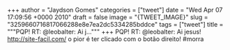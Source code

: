 
+++
author = "Jaydson Gomes"
categories = ["tweet"]
date = "Wed Apr 07 17:09:56 +0000 2010"
draft = false
image = "{TWEET_IMAGE}"
slug = "3259660716817066288e8e7ea2dc5334285bddce"
tags = ["tweet"]
title = """PQP! RT: @leobalter: Ai j..."""
+++
PQP! RT: @leobalter: Ai jesus! http://site-facil.com/ o pior é ter clicado com o botão direito! #morra
